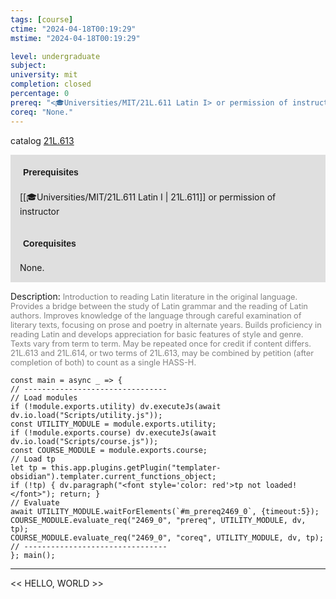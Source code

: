 ```yaml
---
tags: [course]
ctime: "2024-04-18T00:19:29"
mstime: "2024-04-18T00:19:29"

level: undergraduate
subject: 
university: mit
completion: closed
percentage: 0
prereq: "<🎓Universities/MIT/21L.611 Latin I> or permission of instructor"
coreq: "None."
---
```


catalog [21L.613](http://student.mit.edu/catalog/m21La.html#21L.613)

<span style="display: block; padding: 15px; background-color: rgb(100, 100, 100, 0.2);"><font id="m_prereq2469_0" style="display: block; font-family: Arial, sans-serif; font-weight: bold; padding: 5px">Prerequisites</font><br><span id="prereq2469_0">[[🎓Universities/MIT/21L.611 Latin I | 21L.611]] or permission of instructor</span></span>
<span style="display: block; padding: 15px; background-color: rgb(100, 100, 100, 0.2);"><font id="m_coreq2469_0" style="display: block; font-family: Arial, sans-serif; font-weight: bold; padding: 5px">Corequisites</font><br><span id="coreq2469_0">None.</span></span>

<font style="">Description:</font>
<font style="color: grey; font-size: 0.8rem;">Introduction to reading Latin literature in the original language. Provides a bridge between the study of Latin grammar and the reading of Latin authors. Improves knowledge of the language through careful examination of literary texts, focusing on prose and poetry in alternate years. Builds proficiency in reading Latin and develops appreciation for basic features of style and genre. Texts vary from term to term. May be repeated once for credit if content differs. 21L.613 and 21L.614, or two terms of 21L.613, may be combined by petition (after completion of both) to count as a single HASS-H.</font>

```dataviewjs
const main = async _ => {
// --------------------------------
// Load modules
if (!module.exports.utility) dv.executeJs(await dv.io.load("Scripts/utility.js"));
const UTILITY_MODULE = module.exports.utility;
if (!module.exports.course) dv.executeJs(await dv.io.load("Scripts/course.js"));
const COURSE_MODULE = module.exports.course;
// Load tp
let tp = this.app.plugins.getPlugin("templater-obsidian").templater.current_functions_object;
if (!tp) { dv.paragraph("<font style='color: red'>tp not loaded!</font>"); return; }
// Evaluate
await UTILITY_MODULE.waitForElements(`#m_prereq2469_0`, {timeout:5});
COURSE_MODULE.evaluate_req("2469_0", "prereq", UTILITY_MODULE, dv, tp);
COURSE_MODULE.evaluate_req("2469_0", "coreq", UTILITY_MODULE, dv, tp);
// --------------------------------
}; main();
```

---

<< HELLO, WORLD >>
